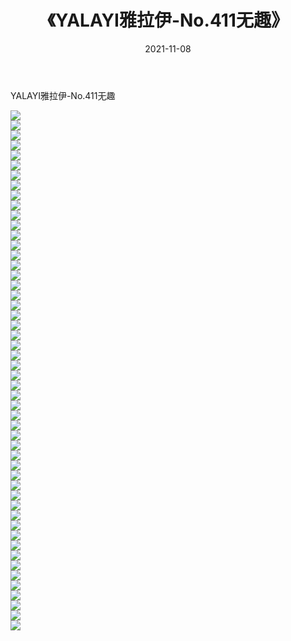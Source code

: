 ﻿---
layout: post
title:  《YALAYI雅拉伊-No.411无趣》
date:   2021-11-08
img: http://img.660000.xyz/Sharelink/网络美图/2021/YALAYI雅拉伊-No.411无趣/000.jpg
categories: [美女, 清纯, 唯美]
---

YALAYI雅拉伊-No.411无趣

  ![](http://img.660000.xyz/Sharelink/网络美图/2021/YALAYI雅拉伊-No.411无趣/001.jpg) <br> ![](http://img.660000.xyz/Sharelink/网络美图/2021/YALAYI雅拉伊-No.411无趣/002.jpg) <br> ![](http://img.660000.xyz/Sharelink/网络美图/2021/YALAYI雅拉伊-No.411无趣/003.jpg) <br> ![](http://img.660000.xyz/Sharelink/网络美图/2021/YALAYI雅拉伊-No.411无趣/004.jpg) <br> ![](http://img.660000.xyz/Sharelink/网络美图/2021/YALAYI雅拉伊-No.411无趣/005.jpg) <br> ![](http://img.660000.xyz/Sharelink/网络美图/2021/YALAYI雅拉伊-No.411无趣/006.jpg) <br> ![](http://img.660000.xyz/Sharelink/网络美图/2021/YALAYI雅拉伊-No.411无趣/007.jpg) <br> ![](http://img.660000.xyz/Sharelink/网络美图/2021/YALAYI雅拉伊-No.411无趣/008.jpg) <br> ![](http://img.660000.xyz/Sharelink/网络美图/2021/YALAYI雅拉伊-No.411无趣/009.jpg) <br> ![](http://img.660000.xyz/Sharelink/网络美图/2021/YALAYI雅拉伊-No.411无趣/010.jpg) <br> ![](http://img.660000.xyz/Sharelink/网络美图/2021/YALAYI雅拉伊-No.411无趣/011.jpg) <br> ![](http://img.660000.xyz/Sharelink/网络美图/2021/YALAYI雅拉伊-No.411无趣/012.jpg) <br> ![](http://img.660000.xyz/Sharelink/网络美图/2021/YALAYI雅拉伊-No.411无趣/013.jpg) <br> ![](http://img.660000.xyz/Sharelink/网络美图/2021/YALAYI雅拉伊-No.411无趣/014.jpg) <br> ![](http://img.660000.xyz/Sharelink/网络美图/2021/YALAYI雅拉伊-No.411无趣/015.jpg) <br> ![](http://img.660000.xyz/Sharelink/网络美图/2021/YALAYI雅拉伊-No.411无趣/016.jpg) <br> ![](http://img.660000.xyz/Sharelink/网络美图/2021/YALAYI雅拉伊-No.411无趣/017.jpg) <br> ![](http://img.660000.xyz/Sharelink/网络美图/2021/YALAYI雅拉伊-No.411无趣/018.jpg) <br> ![](http://img.660000.xyz/Sharelink/网络美图/2021/YALAYI雅拉伊-No.411无趣/019.jpg) <br> ![](http://img.660000.xyz/Sharelink/网络美图/2021/YALAYI雅拉伊-No.411无趣/020.jpg) <br> ![](http://img.660000.xyz/Sharelink/网络美图/2021/YALAYI雅拉伊-No.411无趣/021.jpg) <br> ![](http://img.660000.xyz/Sharelink/网络美图/2021/YALAYI雅拉伊-No.411无趣/022.jpg) <br> ![](http://img.660000.xyz/Sharelink/网络美图/2021/YALAYI雅拉伊-No.411无趣/023.jpg) <br> ![](http://img.660000.xyz/Sharelink/网络美图/2021/YALAYI雅拉伊-No.411无趣/024.jpg) <br> ![](http://img.660000.xyz/Sharelink/网络美图/2021/YALAYI雅拉伊-No.411无趣/025.jpg) <br> ![](http://img.660000.xyz/Sharelink/网络美图/2021/YALAYI雅拉伊-No.411无趣/026.jpg) <br> ![](http://img.660000.xyz/Sharelink/网络美图/2021/YALAYI雅拉伊-No.411无趣/027.jpg) <br> ![](http://img.660000.xyz/Sharelink/网络美图/2021/YALAYI雅拉伊-No.411无趣/028.jpg) <br> ![](http://img.660000.xyz/Sharelink/网络美图/2021/YALAYI雅拉伊-No.411无趣/029.jpg) <br> ![](http://img.660000.xyz/Sharelink/网络美图/2021/YALAYI雅拉伊-No.411无趣/030.jpg) <br> ![](http://img.660000.xyz/Sharelink/网络美图/2021/YALAYI雅拉伊-No.411无趣/031.jpg) <br> ![](http://img.660000.xyz/Sharelink/网络美图/2021/YALAYI雅拉伊-No.411无趣/032.jpg) <br> ![](http://img.660000.xyz/Sharelink/网络美图/2021/YALAYI雅拉伊-No.411无趣/033.jpg) <br> ![](http://img.660000.xyz/Sharelink/网络美图/2021/YALAYI雅拉伊-No.411无趣/034.jpg) <br> ![](http://img.660000.xyz/Sharelink/网络美图/2021/YALAYI雅拉伊-No.411无趣/035.jpg) <br> ![](http://img.660000.xyz/Sharelink/网络美图/2021/YALAYI雅拉伊-No.411无趣/036.jpg) <br> ![](http://img.660000.xyz/Sharelink/网络美图/2021/YALAYI雅拉伊-No.411无趣/037.jpg) <br> ![](http://img.660000.xyz/Sharelink/网络美图/2021/YALAYI雅拉伊-No.411无趣/038.jpg) <br> ![](http://img.660000.xyz/Sharelink/网络美图/2021/YALAYI雅拉伊-No.411无趣/039.jpg) <br> ![](http://img.660000.xyz/Sharelink/网络美图/2021/YALAYI雅拉伊-No.411无趣/040.jpg) <br> ![](http://img.660000.xyz/Sharelink/网络美图/2021/YALAYI雅拉伊-No.411无趣/041.jpg) <br> ![](http://img.660000.xyz/Sharelink/网络美图/2021/YALAYI雅拉伊-No.411无趣/042.jpg) <br> ![](http://img.660000.xyz/Sharelink/网络美图/2021/YALAYI雅拉伊-No.411无趣/043.jpg) <br> ![](http://img.660000.xyz/Sharelink/网络美图/2021/YALAYI雅拉伊-No.411无趣/044.jpg) <br> ![](http://img.660000.xyz/Sharelink/网络美图/2021/YALAYI雅拉伊-No.411无趣/045.jpg) <br> ![](http://img.660000.xyz/Sharelink/网络美图/2021/YALAYI雅拉伊-No.411无趣/046.jpg) <br> ![](http://img.660000.xyz/Sharelink/网络美图/2021/YALAYI雅拉伊-No.411无趣/047.jpg) <br> ![](http://img.660000.xyz/Sharelink/网络美图/2021/YALAYI雅拉伊-No.411无趣/048.jpg) <br> ![](http://img.660000.xyz/Sharelink/网络美图/2021/YALAYI雅拉伊-No.411无趣/049.jpg) <br> ![](http://img.660000.xyz/Sharelink/网络美图/2021/YALAYI雅拉伊-No.411无趣/050.jpg) <br> ![](http://img.660000.xyz/Sharelink/网络美图/2021/YALAYI雅拉伊-No.411无趣/051.jpg) <br> ![](http://img.660000.xyz/Sharelink/网络美图/2021/YALAYI雅拉伊-No.411无趣/052.jpg) <br>